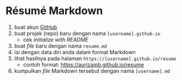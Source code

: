 # Résumé Markdown

1. buat akun [GitHub](https://github.com/)
2. buat projek (repo) baru dengan nama `[username].github.io`
    - cek *initialize with README*
3. buat *file* baru dengan nama `resume.md`
4. isi dengan data diri anda dalam format Markdown
5. lihat hasilnya pada halaman `https://[username].github.io/resume`
    - contoh format: <https://aurizaipb.github.io/resume>
6. kumpulkan *file* Markdown tersebut dengan nama `[username].md`
